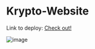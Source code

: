 # Krypto-Website
Link to deploy: [Check out!](https://allanlandin.github.io/Krypto-Website/)

![image](https://github.com/AllanLandin/Krypto-Website/assets/121881204/4c11c84c-0e39-4886-bc39-205f2e5716ac)
